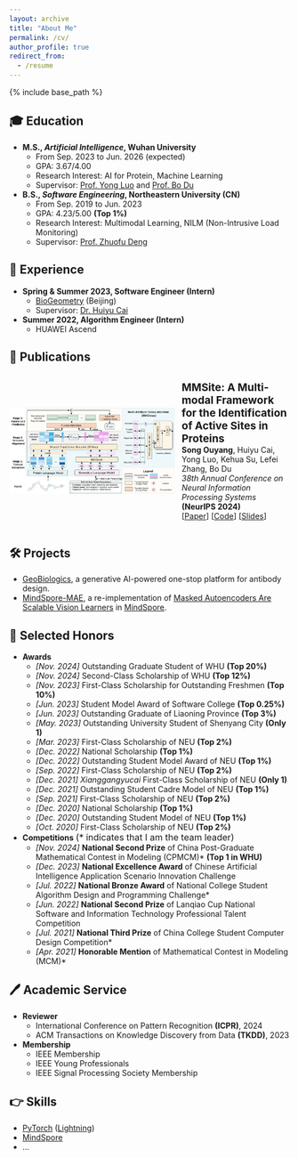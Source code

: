 ```yaml
---
layout: archive
title: "About Me"
permalink: /cv/
author_profile: true
redirect_from:
  - /resume
---
```


{% include base_path %}

## 🎓 Education

* **M.S., *Artificial Intelligence*, Wuhan University**
  * From Sep. 2023 to Jun. 2026 (expected)
  * GPA: 3.67/4.00
  * Research Interest: AI for Protein, Machine Learning
  * Supervisor: [Prof. Yong Luo](https://scholar.google.com/citations?hl=zh-CN&user=zb1oVGIAAAAJ) and [Prof. Bo Du](https://scholar.google.com/citations?hl=zh-CN&user=Shy1gnMAAAAJ)
* **B.S., *Software Engineering*, Northeastern University (CN)**
  * From Sep. 2019 to Jun. 2023
  * GPA: 4.23/5.00 **(Top 1%)**
  * Research Interest: Multimodal Learning, NILM (Non-Intrusive Load Monitoring)
  * Supervisor: [Prof. Zhuofu Deng](https://scholar.google.com/citations?hl=zh-CN&user=wd_bmu0AAAAJ)

## 💼 Experience

* **Spring & Summer 2023, Software Engineer (Intern)**
  * [BioGeometry](https://www.biogeom.com/) (Beijing)
  * Supervisor: [Dr. Huiyu Cai](https://hui2000ji.github.io/)
* **Summer 2022, Algorithm Engineer (Intern)**
  * HUAWEI Ascend

## 📝 Publications

<div style="display: flex; align-items: center;">
  <img src="/images/MMSite.svg" alt="image" style="width: 300px; margin-right: 10px;">
  <p>
  <span style="font-weight: bold; font-size: 19px">MMSite: A Multi-modal Framework for the Identification of Active Sites in Proteins</span>
  <br>
  <span style="font-weight: bold">Song Ouyang</span>, Huiyu Cai, Yong Luo, Kehua Su, Lefei Zhang, Bo Du
  <br>
  <i>38th Annual Conference on Neural Information Processing Systems</i> 
  <span style="font-weight: bold">(NeurIPS 2024)</span>
  <br>
  [<a href="https://openreview.net/pdf?id=XHdwlbNSVb">Paper</a>] [<a href="https://github.com/Gift-OYS/MMSite">Code</a>] [<a href="https://neurips.cc/media/neurips-2024/Slides/94780.pdf">Slides</a>]
  </p>
</div>

## 🛠 Projects

* [GeoBiologics](https://geobiologics-cn.biogeom.com/index), a generative AI-powered one-stop platform for antibody design.
* [MindSpore-MAE](https://github.com/mindspore-ai/models), a re-implementation of [Masked Autoencoders Are Scalable Vision Learners](https://openaccess.thecvf.com/content/CVPR2022/papers/He_Masked_Autoencoders_Are_Scalable_Vision_Learners_CVPR_2022_paper.pdf) in [MindSpore](https://www.mindspore.cn/en).

## 🏅 Selected Honors

* **Awards**
  * *[Nov. 2024]* Outstanding Graduate Student of WHU **(Top 20%)**
  * *[Nov. 2024]* Second-Class Scholarship of WHU **(Top 12%)**
  * *[Nov. 2023]* First-Class Scholarship for Outstanding Freshmen **(Top 10%)**
  * *[Jun. 2023]* Student Model Award of Software College **(Top 0.25%)**
  * *[Jun. 2023]* Outstanding Graduate of Liaoning Province **(Top 3%)**
  * *[May. 2023]* Outstanding University Student of Shenyang City **(Only 1)**
  * *[Mar. 2023]* First-Class Scholarship of NEU **(Top 2%)**
  * *[Dec. 2022]* National Scholarship **(Top 1%)**
  * *[Dec. 2022]* Outstanding Student Model Award of NEU **(Top 1%)**
  * *[Sep. 2022]* First-Class Scholarship of NEU **(Top 2%)**
  * *[Dec. 2021]* *Xianggangyucai* First-Class Scholarship of NEU **(Only 1)**
  * *[Dec. 2021]* Outstanding Student Cadre Model of NEU **(Top 1%)**
  * *[Sep. 2021]* First-Class Scholarship of NEU **(Top 2%)**
  * *[Dec. 2020]* National Scholarship **(Top 1%)**
  * *[Dec. 2020]* Outstanding Student Model of NEU **(Top 1%)**
  * *[Oct. 2020]* First-Class Scholarship of NEU **(Top 2%)**
* **Competitions** <font size=3>(* indicates that I am the team leader)</font>
  * *[Nov. 2024]* **National Second Prize** of China Post-Graduate Mathematical Contest in Modeling (CPMCM)* **(Top 1 in WHU)**
  * *[Dec. 2023]* **National Excellence Award** of Chinese Artificial Intelligence Application Scenario Innovation Challenge
  * *[Jul. 2022]* **National Bronze Award** of National College Student Algorithm Design and Programming Challenge*
  * *[Jun. 2022]* **National Second Prize** of Lanqiao Cup National Software and Information Technology Professional Talent Competition
  <!-- * **Provincial Silver Award** of "Internet+" College Student Innovation and Entrepreneurship Competition, 2021-11 -->
  <!-- * **Provincial First Prize** of National Undergraduate Mathematical Contest in Modeling, 2021-10 -->
  <!-- * **Provincial Second Prize** of WeChat Mini Program Application Development Competition of the China Collegiate Computing Competition, 2021-08 -->
  * *[Jul. 2021]* **National Third Prize** of China College Student Computer Design Competition*
  * *[Apr. 2021]* **Honorable Mention** of Mathematical Contest in Modeling (MCM)*
  <!-- * **Provincial Second** Prize of National Undergraduate Mathematics Competition, 2020-11 -->

## 🖊 Academic Service

* **Reviewer**
  * International Conference on Pattern Recognition **(ICPR)**, 2024
  * ACM Transactions on Knowledge Discovery from Data **(TKDD)**, 2023
* **Membership**
  * IEEE Membership
  * IEEE Young Professionals
  * IEEE Signal Processing Society Membership

## 👉 Skills

* [PyTorch](https://pytorch.org/) ([Lightning](https://lightning.ai/))
* [MindSpore](https://www.mindspore.cn/en)
* ...
